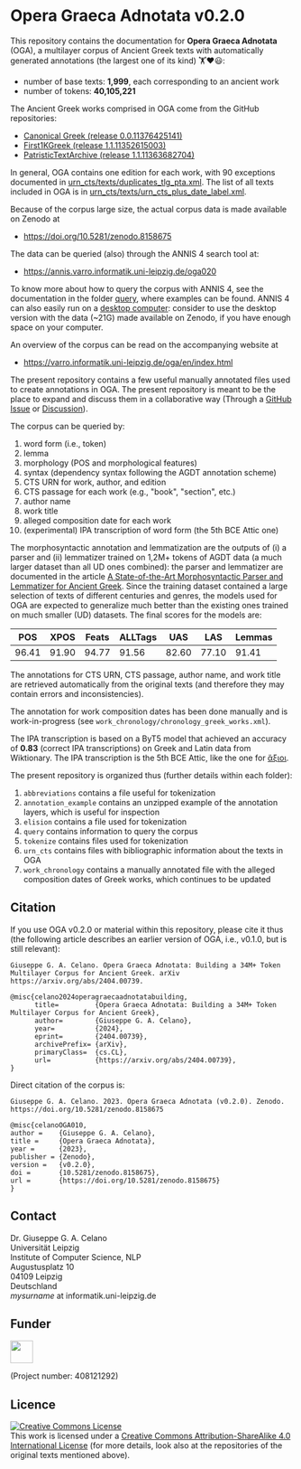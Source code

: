 # Opera Graeca Adnotata v0.2.0

This repository contains the documentation for
**Opera Graeca Adnotata** (OGA), a multilayer corpus
of Ancient Greek texts with automatically generated annotations
(the largest one of its kind) 🏋️❤️😃:

* number of base texts: **1,999**, each corresponding to an ancient work
* number of tokens: **40,105,221**

The Ancient Greek works comprised in OGA come from the GitHub repositories:

* [Canonical Greek (release 0.0.11376425141)](https://github.comi/PerseusDL/canonical-greekLit/releases/tag/0.0.11376425141)
* [First1KGreek (release 1.1.11352615003)](https://github.com/OpenGreekAndLatin/First1KGreek/releases/tag/1.1.11352615003)
* [PatristicTextArchive (release 1.1.11363682704)](https://github.com/PatristicTextArchive/pta_data/releases/tag/1.1.11363682704)

In general, OGA contains one edition for each work, with 90 exceptions
documented in 
[urn_cts/texts/duplicates_tlg_pta.xml](https://github.com/OperaGraecaAdnotata/OGA/blob/main/urn_cts/texts/duplicates_tlg_pta.xml). The list
of all texts included in OGA is in 
[urn_cts/texts/urn_cts_plus_date_label.xml](https://github.com/OperaGraecaAdnotata/OGA/blob/main/urn_cts/texts/urn_cts_plus_date_label.xml).

Because of the corpus large size,
the actual corpus data is made available on Zenodo at

* https://doi.org/10.5281/zenodo.8158675

The data can be queried (also) through the ANNIS 4 search tool at:

* https://annis.varro.informatik.uni-leipzig.de/oga020

To know more about how to query the corpus with ANNIS 4,
see the documentation in the folder 
[query](https://github.com/OperaGraecaAdnotata/OGA/tree/main/query), 
where examples can be found. ANNIS 4 can also easily run on a 
[desktop computer](https://korpling.github.io/ANNIS/4/user-guide/installation/desktop.html): 
consider to use the desktop version with the data (~21G) made available on Zenodo,
if you have enough space on your computer.

An overview of the corpus can be read on the accompanying website at

* https://varro.informatik.uni-leipzig.de/oga/en/index.html

The present repository contains a few
useful manually annotated files used to create annotations in OGA. The present
repository is meant to be the place to expand and discuss them in a collaborative
way (Through a 
[GitHub Issue](https://github.com/OperaGraecaAdnotata/OGA/issues) or 
[Discussion](https://github.com/OperaGraecaAdnotata/OGA/discussions)). 

The corpus can be queried by:

1. word form (i.e., token)
2. lemma
3. morphology (POS and morphological features)
4. syntax (dependency syntax following the AGDT annotation scheme)
5. CTS URN for work, author, and edition
6. CTS passage for each work (e.g., "book", "section", etc.) 
6. author name
7. work title
8. alleged composition date for each work
9. (experimental) IPA transcription of word form (the 5th BCE Attic one)

The morphosyntactic annotation and lemmatization are the outputs of
(i) a parser and (ii) lemmatizer trained on 1,2M+ tokens of AGDT data 
(a much larger dataset than all UD ones combined): the
parser and lemmatizer are documented in the article 
[A State-of-the-Art Morphosyntactic Parser and Lemmatizer for Ancient Greek](https://arxiv.org/abs/2410.12055). Since the training dataset contained 
a large selection of texts of different centuries and genres, 
the models used for OGA are expected to generalize much
better than the existing ones trained on much smaller (UD) datasets. 
The final scores for the models are:

|POS|XPOS|Feats|ALLTags|UAS|LAS|Lemmas|
|-----|-----|----|----|----|----|----|
|96.41|91.90|94.77|91.56|82.60|77.10|91.41|

The annotations for CTS URN, CTS passage, author name, and work title are
retrieved automatically from the original texts (and therefore they may
contain errors and inconsistencies).

The annotation for work composition dates has been done manually and 
is work-in-progress 
(see `work_chronology/chronology_greek_works.xml`).

The IPA transcription is based on a ByT5 model that achieved an accuracy
of **0.83** (correct IPA transcriptions) on Greek and Latin data 
from Wiktionary. The IPA transcription is the 5th BCE Attic, like the one
for [ἄξιοι](https://en.wiktionary.org/wiki/%E1%BC%84%CE%BE%CE%B9%CE%BF%CE%B9#Ancient_Greek).

The present repository is organized thus (further details within each folder):
1. `abbreviations` contains a file useful for tokenization
2. `annotation_example` contains an unzipped example of the
annotation layers, which is useful for inspection
3. `elision` contains a file used for tokenization
4. `query` contains information to query the corpus
5. `tokenize` contains files used for tokenization
6. `urn_cts` contains files with bibliographic information
about the texts in OGA
7. `work_chronology` contains a manually annotated file with 
the alleged composition dates of Greek works, which continues to be updated

## Citation

If you use OGA v0.2.0 or material within this repository, please cite it thus
(the following article describes an earlier version of OGA, i.e., v0.1.0, but
is still relevant):

```
Giuseppe G. A. Celano. Opera Graeca Adnotata: Building a 34M+ Token Multilayer Corpus for Ancient Greek. arXiv https://arxiv.org/abs/2404.00739.
```

```
@misc{celano2024operagraecaadnotatabuilding,
      title=         {Opera Graeca Adnotata: Building a 34M+ Token Multilayer Corpus for Ancient Greek}, 
      author=        {Giuseppe G. A. Celano},
      year=          {2024},
      eprint=        {2404.00739},
      archivePrefix= {arXiv},
      primaryClass=  {cs.CL},
      url=           {https://arxiv.org/abs/2404.00739}, 
}
```
Direct citation of the corpus is: 

```
Giuseppe G. A. Celano. 2023. Opera Graeca Adnotata (v0.2.0). Zenodo.
https://doi.org/10.5281/zenodo.8158675
```
```
@misc{celanoOGA010,
author =    {Giuseppe G. A. Celano},
title =     {Opera Graeca Adnotata},
year =      {2023},
publisher = {Zenodo},
version =   {v0.2.0},
doi =       {10.5281/zenodo.8158675},
url =       {https://doi.org/10.5281/zenodo.8158675}
}
```
## Contact
Dr. Giuseppe G. A. Celano<br/>
Universität Leipzig<br/>
Institute of Computer Science, NLP<br/>
Augustusplatz 10<br/>
04109 Leipzig<br/>
Deutschland<br/>
*mysurname* at informatik.uni-leipzig.de<br/>

## Funder

<a href="http://www.dfg.de/index.jsp" target="_blank">
<img src="https://upload.wikimedia.org/wikipedia/commons/8/86/DFG-logo-blau.svg" 
width="" height="40" alt=""/>
</a>

(Project number: 408121292)

## Licence

<a rel="license" href="http://creativecommons.org/licenses/by-sa/4.0/">
<img alt="Creative Commons License" style="border-width:0" 
src="https://i.creativecommons.org/l/by-sa/4.0/88x31.png" /></a><br/>
This work is licensed under a <a rel="license" 
href="http://creativecommons.org/licenses/by-sa/4.0/">
Creative Commons Attribution-ShareAlike 4.0 International License</a> (for more
details, look also at the repositories of the original texts mentioned above).
